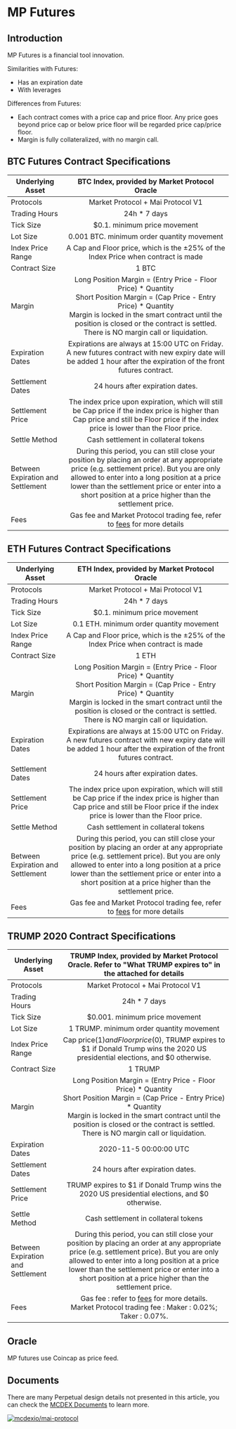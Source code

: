 # MP Futures

## Introduction
MP Futures is a financial tool innovation.

Similarities with Futures:
- Has an expiration date
- With leverages

Differences from Futures:
- Each contract comes with a price cap and price floor. Any price goes beyond price cap or below price floor will be regarded price cap/price floor.
- Margin is fully collateralized, with no margin call.

## BTC Futures Contract Specifications

| Underlying Asset  | BTC Index, provided by Market Protocol Oracle         | 
| -------------            |:-------------: |
| Protocols                | Market Protocol + Mai Protocol V1 |
| Trading Hours            | 24h * 7 days         |  
| Tick Size                | $0.1. minimum price movement |   
| Lot Size                 | 0.001 BTC. minimum order quantity movement |
| Index Price Range        |   A Cap and Floor price, which is the ±25% of the Index Price when contract is made       | 
| Contract Size            |      1 BTC         |   
| Margin                   |      Long Position Margin = (Entry Price - Floor Price) * Quantity<br/>Short Position Margin = (Cap Price - Entry Price) * Quantity<br/>Margin is locked in the smart contract until the position is closed or the contract is settled.<br/>There is NO margin call or liquidation.       |  
| Expiration Dates         |    Expirations are always at 15:00 UTC on Friday. A new futures contract with new expiry date will be added 1 hour after the expiration of the front futures contract.   |  
| Settlement Dates         |   24 hours after expiration dates.          |
| Settlement Price         |  The index price upon expiration, which will still be Cap price if the index price is higher than Cap price and still be Floor price if the index price is lower than the Floor price.            | 
| Settle Method            |   Cash settlement in collateral tokens      |  
| Between Expiration and Settlement | During this period, you can still close your position by placing an order at any appropriate price (e.g. settlement price). But you are only allowed to enter into a long position at a price lower than the settlement price or enter into a short position at a price higher than the settlement price. |
| Fees                     |   Gas fee and Market Protocol trading fee, refer to [fees](fees.md) for more details|   


## ETH Futures Contract Specifications

| Underlying Asset  | ETH Index, provided by Market Protocol Oracle        | 
| -------------            |:-------------: | 
| Protocols                | Market Protocol + Mai Protocol V1 |
| Trading Hours            | 24h * 7 days         |  
| Tick Size                | $0.1. minimum price movement |   
| Lot Size                 | 0.1 ETH. minimum order quantity movement |
| Index Price Range        |   A Cap and Floor price, which is the ±25% of the Index Price when contract is made       | 
| Contract Size            |        1 ETH       |   
| Margin                   |      Long Position Margin = (Entry Price - Floor Price) * Quantity<br/>Short Position Margin = (Cap Price - Entry Price) * Quantity<br/>Margin is locked in the smart contract until the position is closed or the contract is settled.<br/>There is NO margin call or liquidation.       |  
| Expiration Dates         | Expirations are always at 15:00 UTC on Friday. A new futures contract with new expiry date will be added 1 hour after the expiration of the front futures contract.         |
| Settlement Dates         |   24 hours after expiration dates.          |
| Settlement Price         |  The index price upon expiration, which will still be Cap price if the index price is higher than Cap price and still be Floor price if the index price is lower than the Floor price.            | 
| Settle Method            |   Cash settlement in collateral tokens      |  
| Between Expiration and Settlement | During this period, you can still close your position by placing an order at any appropriate price (e.g. settlement price). But you are only allowed to enter into a long position at a price lower than the settlement price or enter into a short position at a price higher than the settlement price. |
| Fees                     |   Gas fee and Market Protocol trading fee, refer to [fees](fees.md) for more details|   


## TRUMP 2020 Contract Specifications

| Underlying Asset  | TRUMP Index, provided by Market Protocol Oracle. Refer to "What TRUMP expires to" in the attached for details     | 
| -------------            |:-------------: |
| Protocols                | Market Protocol + Mai Protocol V1 |
| Trading Hours            | 24h * 7 days         |  
| Tick Size                | $0.001. minimum price movement |   
| Lot Size                 | 1 TRUMP. minimum order quantity movement |
| Index Price Range        | Cap price($1) and Floor price($0), TRUMP expires to $1 if Donald Trump wins the 2020 US presidential elections, and $0 otherwise.        | 
| Contract Size            |      1 TRUMP         |   
| Margin                   |      Long Position Margin = (Entry Price - Floor Price) * Quantity<br/>Short Position Margin = (Cap Price - Entry Price) * Quantity<br/>Margin is locked in the smart contract until the position is closed or the contract is settled.<br/>There is NO margin call or liquidation.       |  
| Expiration Dates         |  2020-11-5 00:00:00 UTC  |    
| Settlement Dates         |   24 hours after expiration dates.          |
| Settlement Price         |   TRUMP expires to $1 if Donald Trump wins the 2020 US presidential elections, and $0 otherwise.             | 
| Settle Method            |   Cash settlement in collateral tokens      |  
| Between Expiration and Settlement | During this period, you can still close your position by placing an order at any appropriate price (e.g. settlement price). But you are only allowed to enter into a long position at a price lower than the settlement price or enter into a short position at a price higher than the settlement price. |
| Fees                     |   Gas fee : refer to [fees](fees.md) for more details. <br>Market Protocol trading fee : Maker : 0.02%; Taker : 0.07%. |   


## Oracle

MP futures use Coincap as price feed.
 
## Documents

There are many Perpetual design details not presented in this article, you can check the [MCDEX Documents](https://github.com/mcdexio/documents) to learn more.

[![mcdexio/mai-protocol](https://img.shields.io/badge/github-mcdex%2Fmai--protocol-success)](https://github.com/mcdexio/mai-protocol)

